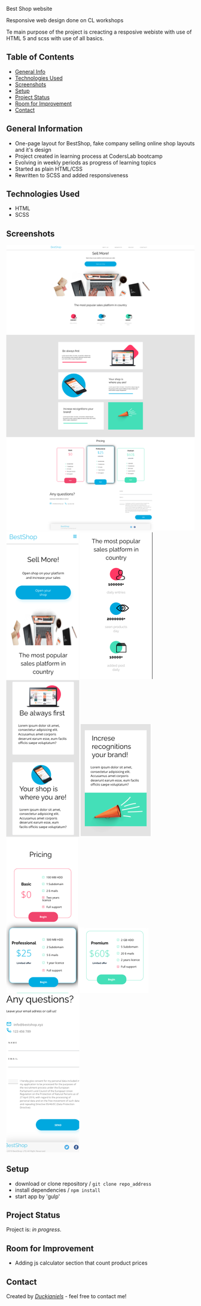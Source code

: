 Best Shop website

Responsive web design done on CL workshops

Te main purpose of the project is creacting a resposive webiste with use of HTML 5 and scss with use of all basics.

## Table of Contents

* [General Info](#general-information)
* [Technologies Used](#technologies-used)
* [Screenshots](#screenshots)
* [Setup](#setup)
* [Project Status](#project-status)
* [Room for Improvement](#room-for-improvement)
* [Contact](#contact)

## General Information

- One-page layout for BestShop, fake company selling online shop layouts and it's design
- Project created in learning process at CodersLab bootcamp
- Evolving in weekly periods as progress of learning topics
- Started as plain HTML/CSS
- Rewritten to SCSS and added responsiveness

## Technologies Used

- HTML
- SCSS

## Screenshots

![1](./images/ss1.png)
![1](./images/ss2.png)
![1](./images/ss3.png)
![1](./images/ss4.png)
![1](./images/ss5.png)
![1](./images/ss6.png)
![1](./images/ss7.png)
![1](./images/ss8.png)
![1](./images/ss9.png)
![1](./images/ss10.png)

## Setup

- download or clone repository / `git clone repo_address`
- install dependencies / `npm install`
- start app by 'gulp'

## Project Status

Project is: _in progress_.

[//]: # (Assumed learning task completed.)

## Room for Improvement

- Adding js calculator section that count product prices

## Contact

Created by [_Duckjaniels_](https://www.linkedin.com/in/maksym-kaczorowski-008b3a154/) - feel free to contact me!